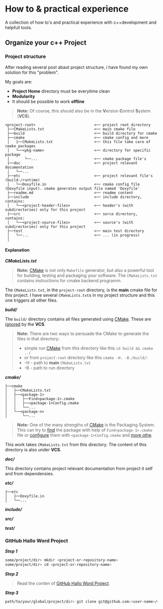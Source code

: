 # How to & practical experience

A collection of how to's and practical experience with c++development and helpfull tools.

## Organize your c++ Project

### Project structure

After reading several post abaut project structure, i have found my own solution for this "problem".  
  
My goals are:

- **Project Home** directory must be everytime clean
- **Modularity**
- It should be possible to work **offline**

>**Note:** Of course, this should also be in the **V**ersion **C**ontrol **S**ystem (**VCS**).
  
```
<project-root>                           <── project root directory
 ├──CMakeLists.txt                       <── main cmake file
 ├──build                                <── build directory for cmake
 ├──cmake                                <── cmake config and more
 │   ├──CMakeLists.txt                   <── this file take care of cmake packages
 │   └──<pkg-name>                       <── directory for specific package
 │       └──...                          <── cmake package file's
 ├──doc                                  <── project relevant documentation
 │   └──...
 ├──etc                                  <── project relevant file's (build-/runtime)
 │   └──Doxyfile.in                      <── cmake config file (Doxyfile input). cmake generates output file named 'Doxyfile'
 ├──readme.md                            <── readme content  
 ├──include                              <── include directory, contains:  
 │   └──<project-header-files>           <── header's (with subdirectories) only for this project
 ├──src                                  <── sorce directory, contains:
 │   └──<project-source-files>           <── source's (with subdirectories) only for this project
 ├──test                                 <── main test directory
 │   └──...                              <── ... (in progress)
 │
```

#### Explanation

***CMakeLists.txt***

>**Note:** [CMake][1] is not only `Makefile` generator, but also a powerful tool for building, testing and packaging your software. The `CMakeLists.txt` contains instructions for cmake backend programm.

The `CMakeLists.txt`, in the `project-root` directory, is the **main** cmake file for this project. I have several `CMakeLists.txt`s in my project structure and this one triggers all other files.

***build/***

The `build/` directory contains all files generated using [CMake][1]. These are [ignored][2] by the **VCS**.

>**Note:** There are two ways to persuade the CMake to generate the files in that directory:
> - simple run [CMake][1] from this directory like this `cd build && cmake ../`
> - or from `project-root` directory like this `cmake -H. -B./build/`:
>  - -H - path to **main** `CMakeLists.txt`
>  - -B - path to run directory

***cmake/***

```
├──cmake
│   ├──CMakeLists.txt
│   ├──<package-1>
│   │   ├──Find<package-1>.cmake
│   │   ├──<package-1>Config.cmake
│   │   └──...
│   └──<package-n>
│       └──...
```

>**Note:** One of the many strengths of [CMake][1] is the Packaging System. This can try to [find][4] the package with help of `Find<package-1>.cmake` file or [configure][5] them with `<package-1>Config.cmake` and [more othe][3].  

This work takes `CMakeLists.txt` from this directory. The content of this directory is also under **VCS**.

***doc/***

This directory contains project relevant documentation from project it self and from dependensies.

***etc/***

```
├──etc
│   ├──Doxyfile.in
│   └──...
```



***include/***



***src/***



***test/***

### GitHub Hallo Word Project
***Step 1***
```sh
some/project/dir> mkdir <project-or-repository-name>
some/project/dir> cd <project-or-repository-name>
```


***Step 2***
>Read the conten of [GitHub Hallo Word Project][6].


***Step 3***
```sh
path/to/your/global/project/dir> git clone git@github.com:<user-name>/<project-name>.git .
```








[1]: https://cmake.org/
[2]: https://git-scm.com/docs/gitignore
[3]: https://cmake.org/cmake/help/v3.0/manual/cmake-packages.7.html
[4]: https://cmake.org/cmake/help/v3.0/manual/cmake-packages.7.html#find-module-packages
[5]: https://cmake.org/cmake/help/v3.0/manual/cmake-packages.7.html#package-configuration-file
[6]: https://guides.github.com/activities/hello-world/
